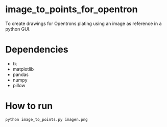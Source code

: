 # image_to_points_for_opentron
To create drawings for Opentrons plating using an image as reference in a python GUI.

# Dependencies
 - tk
 - matplotlib
 - pandas
 - numpy
 - pillow

# How to run
```
python image_to_points.py imagen.png
```
